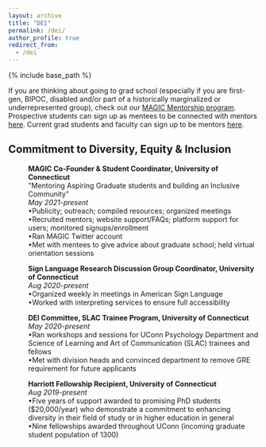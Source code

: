 ```yaml
---
layout: archive
title: "DEI"
permalink: /dei/
author_profile: true
redirect_from:
  - /dei
---
```


{% include base_path %}

If you are thinking about going to grad school (especially if you are first-gen, BIPOC, disabled and/or part of a historically marginalized or underrepresented group), check out our [MAGIC Mentorship program](https://magic.initiative.uconn.edu/). Prospective students can sign up as mentees to be connected with mentors [here](https://magic.initiative.uconn.edu/mentee-sign-up/). Current grad students and faculty can sign up to be mentors [here](https://magic.initiative.uconn.edu/mentor-sign-up/).

## Commitment to Diversity, Equity & Inclusion

<p style="margin-left: 40px"><b>MAGIC Co-Founder & Student Coordinator, University of Connecticut</b>
<br>"Mentoring Aspiring Graduate students and building an Inclusive Community" 
<br><i>May 2021-present</i> 
<br>•Publicity; outreach; compiled resources; organized meetings
<br>•Recruited mentors; website support/FAQs; platform support for users; monitored signups/enrollment
<br>•Ran MAGIC Twitter account
<br>•Met with mentees to give advice about graduate school; held virtual orientation sessions</p>

<p style="margin-left: 40px"><b>Sign Language Research Discussion Group Coordinator, University of Connecticut</b> 
<br><i>Aug 2020-present</i> 
<br>•Organized weekly in meetings in American Sign Language
<br>•Worked with interpreting services to ensure full accessibility</p>

<p style="margin-left: 40px"><b>DEI Committee, SLAC Trainee Program, University of Connecticut</b> 
<br><i>May 2020-present</i>
<br>•Ran workshops and sessions for UConn Psychology Department and Science of Learning and Art of Communication (SLAC) trainees and fellows
<br>•Met with division heads and convinced department to remove GRE requirement for future applicants</p>

<p style="margin-left: 40px"><b>Harriott Fellowship Recipient, University of Connecticut</b> 
<br><i>Aug 2019-present</i> 
<br>•Five years of support awarded to promising PhD students ($20,000/year) who demonstrate a commitment to enhancing diversity in their field of study or in higher education in general
<br>•Nine fellowships awarded throughout UConn (incoming graduate student population of 1300)</p>
